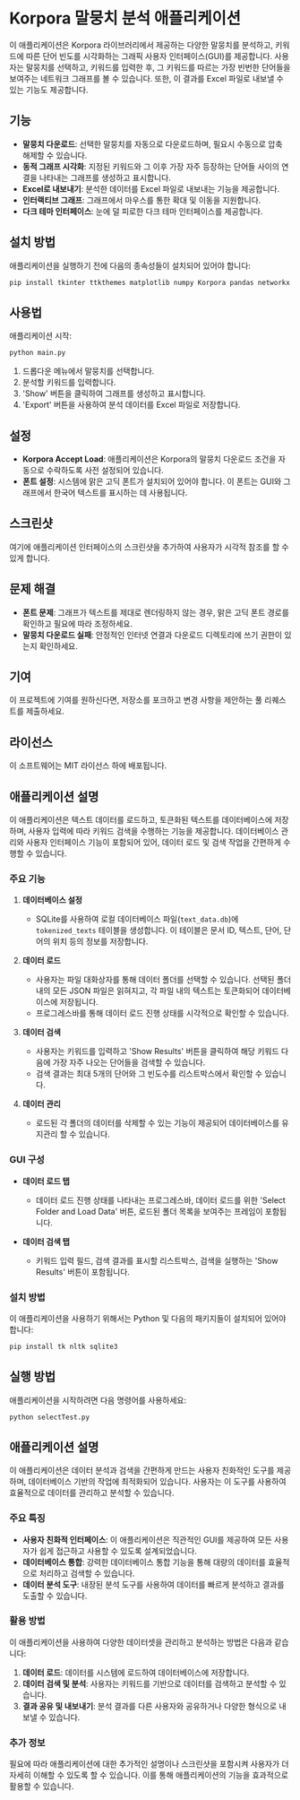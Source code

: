# Korpora 말뭉치 분석 애플리케이션

이 애플리케이션은 Korpora 라이브러리에서 제공하는 다양한 말뭉치를 분석하고, 키워드에 따른 단어 빈도를 시각화하는 그래픽 사용자 인터페이스(GUI)를 제공합니다. 사용자는 말뭉치를 선택하고, 키워드를 입력한 후, 그 키워드를 따르는 가장 빈번한 단어들을 보여주는 네트워크 그래프를 볼 수 있습니다. 또한, 이 결과를 Excel 파일로 내보낼 수 있는 기능도 제공합니다.

## 기능

- **말뭉치 다운로드**: 선택한 말뭉치를 자동으로 다운로드하며, 필요시 수동으로 압축 해제할 수 있습니다.
- **동적 그래프 시각화**: 지정된 키워드와 그 이후 가장 자주 등장하는 단어들 사이의 연결을 나타내는 그래프를 생성하고 표시합니다.
- **Excel로 내보내기**: 분석한 데이터를 Excel 파일로 내보내는 기능을 제공합니다.
- **인터랙티브 그래프**: 그래프에서 마우스를 통한 확대 및 이동을 지원합니다.
- **다크 테마 인터페이스**: 눈에 덜 피로한 다크 테마 인터페이스를 제공합니다.

## 설치 방법

애플리케이션을 실행하기 전에 다음의 종속성들이 설치되어 있어야 합니다:

```bash
pip install tkinter ttkthemes matplotlib numpy Korpora pandas networkx
```

## 사용법

애플리케이션 시작:

```bash
python main.py
```

1. 드롭다운 메뉴에서 말뭉치를 선택합니다.
2. 분석할 키워드를 입력합니다.
3. 'Show' 버튼을 클릭하여 그래프를 생성하고 표시합니다.
4. 'Export' 버튼을 사용하여 분석 데이터를 Excel 파일로 저장합니다.

## 설정

- **Korpora Accept Load**: 애플리케이션은 Korpora의 말뭉치 다운로드 조건을 자동으로 수락하도록 사전 설정되어 있습니다.
- **폰트 설정**: 시스템에 맑은 고딕 폰트가 설치되어 있어야 합니다. 이 폰트는 GUI와 그래프에서 한국어 텍스트를 표시하는 데 사용됩니다.

## 스크린샷

여기에 애플리케이션 인터페이스의 스크린샷을 추가하여 사용자가 시각적 참조를 할 수 있게 합니다.

## 문제 해결

- **폰트 문제**: 그래프가 텍스트를 제대로 렌더링하지 않는 경우, 맑은 고딕 폰트 경로를 확인하고 필요에 따라 조정하세요.
- **말뭉치 다운로드 실패**: 안정적인 인터넷 연결과 다운로드 디렉토리에 쓰기 권한이 있는지 확인하세요.

## 기여

이 프로젝트에 기여를 원하신다면, 저장소를 포크하고 변경 사항을 제안하는 풀 리퀘스트를 제출하세요.

## 라이선스

이 소프트웨어는 MIT 라이선스 하에 배포됩니다.


## 애플리케이션 설명

이 애플리케이션은 텍스트 데이터를 로드하고, 토큰화된 텍스트를 데이터베이스에 저장하며, 사용자 입력에 따라 키워드 검색을 수행하는 기능을 제공합니다. 데이터베이스 관리와 사용자 인터페이스 기능이 포함되어 있어, 데이터 로드 및 검색 작업을 간편하게 수행할 수 있습니다.

### 주요 기능

1. **데이터베이스 설정**
   - SQLite를 사용하여 로컬 데이터베이스 파일(`text_data.db`)에 `tokenized_texts` 테이블을 생성합니다. 이 테이블은 문서 ID, 텍스트, 단어, 단어의 위치 등의 정보를 저장합니다.

2. **데이터 로드**
   - 사용자는 파일 대화상자를 통해 데이터 폴더를 선택할 수 있습니다. 선택된 폴더 내의 모든 JSON 파일은 읽혀지고, 각 파일 내의 텍스트는 토큰화되어 데이터베이스에 저장됩니다.
   - 프로그레스바를 통해 데이터 로드 진행 상태를 시각적으로 확인할 수 있습니다.

3. **데이터 검색**
   - 사용자는 키워드를 입력하고 'Show Results' 버튼을 클릭하여 해당 키워드 다음에 가장 자주 나오는 단어들을 검색할 수 있습니다.
   - 검색 결과는 최대 5개의 단어와 그 빈도수를 리스트박스에서 확인할 수 있습니다.

4. **데이터 관리**
   - 로드된 각 폴더의 데이터를 삭제할 수 있는 기능이 제공되어 데이터베이스를 유지관리 할 수 있습니다.

### GUI 구성

- **데이터 로드 탭**
  - 데이터 로드 진행 상태를 나타내는 프로그레스바, 데이터 로드를 위한 'Select Folder and Load Data' 버튼, 로드된 폴더 목록을 보여주는 프레임이 포함됩니다.
  
- **데이터 검색 탭**
  - 키워드 입력 필드, 검색 결과를 표시할 리스트박스, 검색을 실행하는 'Show Results' 버튼이 포함됩니다.

### 설치 방법

이 애플리케이션을 사용하기 위해서는 Python 및 다음의 패키지들이 설치되어 있어야 합니다:

```bash
pip install tk nltk sqlite3
```

## 실행 방법

애플리케이션을 시작하려면 다음 명령어를 사용하세요:

```bash
python selectTest.py
```
## 애플리케이션 설명

이 애플리케이션은 데이터 분석과 검색을 간편하게 만드는 사용자 친화적인 도구를 제공하며, 데이터베이스 기반의 작업에 최적화되어 있습니다. 사용자는 이 도구를 사용하여 효율적으로 데이터를 관리하고 분석할 수 있습니다.

### 주요 특징

- **사용자 친화적 인터페이스**: 이 애플리케이션은 직관적인 GUI를 제공하여 모든 사용자가 쉽게 접근하고 사용할 수 있도록 설계되었습니다.
- **데이터베이스 통합**: 강력한 데이터베이스 통합 기능을 통해 대량의 데이터를 효율적으로 처리하고 검색할 수 있습니다.
- **데이터 분석 도구**: 내장된 분석 도구를 사용하여 데이터를 빠르게 분석하고 결과를 도출할 수 있습니다.

### 활용 방법

이 애플리케이션을 사용하여 다양한 데이터셋을 관리하고 분석하는 방법은 다음과 같습니다:

1. **데이터 로드**: 데이터를 시스템에 로드하여 데이터베이스에 저장합니다.
2. **데이터 검색 및 분석**: 사용자는 키워드를 기반으로 데이터를 검색하고 분석할 수 있습니다.
3. **결과 공유 및 내보내기**: 분석 결과를 다른 사용자와 공유하거나 다양한 형식으로 내보낼 수 있습니다.

### 추가 정보

필요에 따라 애플리케이션에 대한 추가적인 설명이나 스크린샷을 포함시켜 사용자가 더 자세히 이해할 수 있도록 할 수 있습니다. 이를 통해 애플리케이션의 기능을 효과적으로 활용할 수 있습니다.



